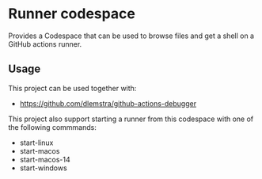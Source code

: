 # Runner codespace

Provides a Codespace that can be used to browse files and get a shell on a GitHub actions runner.

## Usage

This project can be used together with:

- https://github.com/dlemstra/github-actions-debugger

This project also support starting a runner from this codespace with one of the following commmands:
- start-linux
- start-macos
- start-macos-14
- start-windows
